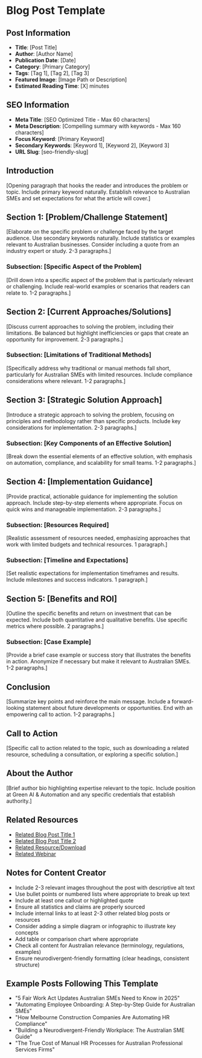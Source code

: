 # Blog Post Template

## Post Information
- **Title**: [Post Title]
- **Author**: [Author Name]
- **Publication Date**: [Date]
- **Category**: [Primary Category]
- **Tags**: [Tag 1], [Tag 2], [Tag 3]
- **Featured Image**: [Image Path or Description]
- **Estimated Reading Time**: [X] minutes

## SEO Information
- **Meta Title**: [SEO Optimized Title - Max 60 characters]
- **Meta Description**: [Compelling summary with keywords - Max 160 characters]
- **Focus Keyword**: [Primary Keyword]
- **Secondary Keywords**: [Keyword 1], [Keyword 2], [Keyword 3]
- **URL Slug**: [seo-friendly-slug]

## Introduction
[Opening paragraph that hooks the reader and introduces the problem or topic. Include primary keyword naturally. Establish relevance to Australian SMEs and set expectations for what the article will cover.]

## Section 1: [Problem/Challenge Statement]
[Elaborate on the specific problem or challenge faced by the target audience. Use secondary keywords naturally. Include statistics or examples relevant to Australian businesses. Consider including a quote from an industry expert or study. 2-3 paragraphs.]

### Subsection: [Specific Aspect of the Problem]
[Drill down into a specific aspect of the problem that is particularly relevant or challenging. Include real-world examples or scenarios that readers can relate to. 1-2 paragraphs.]

## Section 2: [Current Approaches/Solutions]
[Discuss current approaches to solving the problem, including their limitations. Be balanced but highlight inefficiencies or gaps that create an opportunity for improvement. 2-3 paragraphs.]

### Subsection: [Limitations of Traditional Methods]
[Specifically address why traditional or manual methods fall short, particularly for Australian SMEs with limited resources. Include compliance considerations where relevant. 1-2 paragraphs.]

## Section 3: [Strategic Solution Approach]
[Introduce a strategic approach to solving the problem, focusing on principles and methodology rather than specific products. Include key considerations for implementation. 2-3 paragraphs.]

### Subsection: [Key Components of an Effective Solution]
[Break down the essential elements of an effective solution, with emphasis on automation, compliance, and scalability for small teams. 1-2 paragraphs.]

## Section 4: [Implementation Guidance]
[Provide practical, actionable guidance for implementing the solution approach. Include step-by-step elements where appropriate. Focus on quick wins and manageable implementation. 2-3 paragraphs.]

### Subsection: [Resources Required]
[Realistic assessment of resources needed, emphasizing approaches that work with limited budgets and technical resources. 1 paragraph.]

### Subsection: [Timeline and Expectations]
[Set realistic expectations for implementation timeframes and results. Include milestones and success indicators. 1 paragraph.]

## Section 5: [Benefits and ROI]
[Outline the specific benefits and return on investment that can be expected. Include both quantitative and qualitative benefits. Use specific metrics where possible. 2 paragraphs.]

### Subsection: [Case Example]
[Provide a brief case example or success story that illustrates the benefits in action. Anonymize if necessary but make it relevant to Australian SMEs. 1-2 paragraphs.]

## Conclusion
[Summarize key points and reinforce the main message. Include a forward-looking statement about future developments or opportunities. End with an empowering call to action. 1-2 paragraphs.]

## Call to Action
[Specific call to action related to the topic, such as downloading a related resource, scheduling a consultation, or exploring a specific solution.]

## About the Author
[Brief author bio highlighting expertise relevant to the topic. Include position at Green AI & Automation and any specific credentials that establish authority.]

## Related Resources
- [Related Blog Post Title 1](link)
- [Related Blog Post Title 2](link)
- [Related Resource/Download](link)
- [Related Webinar](link)

## Notes for Content Creator
- Include 2-3 relevant images throughout the post with descriptive alt text
- Use bullet points or numbered lists where appropriate to break up text
- Include at least one callout or highlighted quote
- Ensure all statistics and claims are properly sourced
- Include internal links to at least 2-3 other related blog posts or resources
- Consider adding a simple diagram or infographic to illustrate key concepts
- Add table or comparison chart where appropriate
- Check all content for Australian relevance (terminology, regulations, examples)
- Ensure neurodivergent-friendly formatting (clear headings, consistent structure)

## Example Posts Following This Template
- "5 Fair Work Act Updates Australian SMEs Need to Know in 2025"
- "Automating Employee Onboarding: A Step-by-Step Guide for Australian SMEs"
- "How Melbourne Construction Companies Are Automating HR Compliance"
- "Building a Neurodivergent-Friendly Workplace: The Australian SME Guide"
- "The True Cost of Manual HR Processes for Australian Professional Services Firms"